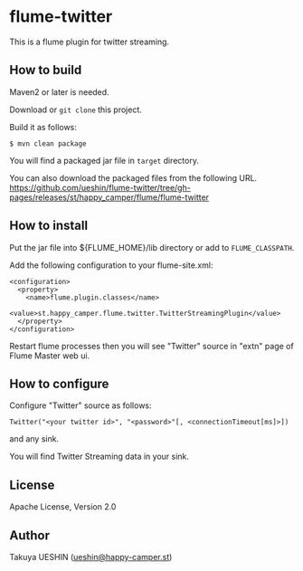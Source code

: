 # flume-twitter

This is a flume plugin for twitter streaming.

## How to build

Maven2 or later is needed.

Download or `git clone` this project.

Build it as follows:

    $ mvn clean package

You will find a packaged jar file in `target` directory.

You can also download the packaged files from the following URL.  
https://github.com/ueshin/flume-twitter/tree/gh-pages/releases/st/happy_camper/flume/flume-twitter

## How to install

Put the jar file into ${FLUME_HOME}/lib directory or add to `FLUME_CLASSPATH`.

Add the following configuration to your flume-site.xml:

    <configuration>
      <property>
        <name>flume.plugin.classes</name>
        <value>st.happy_camper.flume.twitter.TwitterStreamingPlugin</value>
      </property>
    </configuration>

Restart flume processes then you will see "Twitter" source in "extn" page of Flume Master web ui.

## How to configure

Configure "Twitter" source as follows:

    Twitter("<your twitter id>", "<password>"[, <connectionTimeout[ms]>])

and any sink.

You will find Twitter Streaming data in your sink.

## License

Apache License, Version 2.0


## Author

Takuya UESHIN (ueshin@happy-camper.st) 
